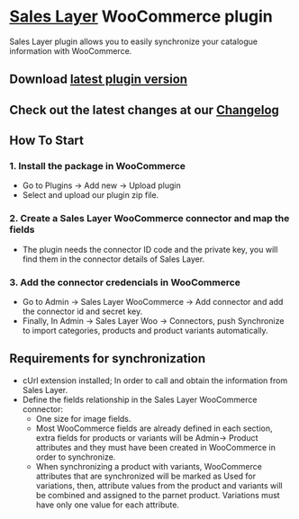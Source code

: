 <h1><a href="https://saleslayer.com/" title="Title">Sales Layer</a> WooCommerce plugin</h1>
Sales Layer plugin allows you to easily synchronize your catalogue information with WooCommerce.

<h2>Download <a href="https://github.com/saleslayer/Sales_Layer_WooCommerce/releases/latest/download/saleslayer_woocommerce.zip" title="Title">latest plugin version</a></h2>
<h2>Check out the latest changes at our <a href="https://github.com/saleslayer/Sales_Layer_WooCommerce/blob/master/CHANGELOG.md">Changelog</a>

<h2>How To Start</h2>

<p>
    <h3>1. Install the package in WooCommerce</h3>
    <ul>
        <li>Go to Plugins -> Add new -> Upload plugin</li>
        <li>Select and upload our plugin zip file.</li>
    </ul>
</p>

<p>
    <h3>2. Create a Sales Layer WooCommerce connector and map the fields</h3>
    <ul>
        <li>The plugin needs the connector ID code and the private key, you will find them in the connector details of Sales Layer.</li>
    </ul>
</p>
    
<p>
    <h3>3. Add the connector credencials in WooCommerce</h3>
    <ul>
        <li>Go to Admin -> Sales Layer WooCommerce -> Add connector and add the connector id and secret key.</li>
        <li>Finally, In Admin -> Sales Layer Woo -> Connectors, push Synchronize to import categories, products and product variants automatically.</li>
    </ul>
</p>

<p>
    <h2>Requirements for synchronization</h2>
    <ul>
        <li>cUrl extension installed; In order to call and obtain the information from Sales Layer.</li>
        <li>Define the fields relationship in the Sales Layer WooCommerce connector:
            <ul>
                <li>One size for image fields.</li>
                <li>Most WooCommerce fields are already defined in each section, extra fields for products or variants will be Admin-> Product attributes and they must have been created in WooCommerce in order to synchronize.</li>
                <li>When synchronizing a product with variants, WooCommerce attributes that are synchronized will be marked as Used for variations, then, attribute values from the product and variants will be combined and assigned to the parnet product. Variations must have only one value for each attribute.</li>
            </ul>
        </li>
    </ul>
</p>

